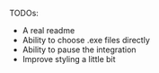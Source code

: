 ﻿TODOs:
 - A real readme
 - Ability to choose .exe files directly
 - Ability to pause the integration
 - Improve styling a little bit
